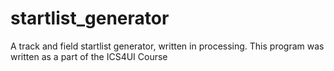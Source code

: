 # startlist_generator
A track and field startlist generator, written in processing. 
This program was written as a part of the ICS4UI Course


